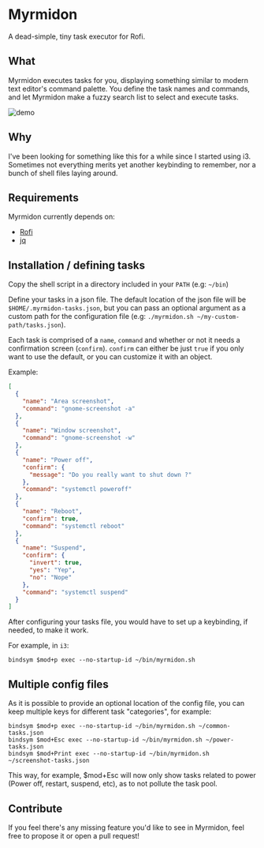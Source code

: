 # Myrmidon

A dead-simple, tiny task executor for Rofi.

## What

Myrmidon executes tasks for you, displaying something similar to modern text editor's command palette. You define the task names and commands, and let Myrmidon make a fuzzy search list to select and execute tasks.

<img align="center" alt="demo" src="https://user-images.githubusercontent.com/4857535/50374333-3d82e800-05cb-11e9-8f14-1338cac3d290.gif"/>

## Why

I've been looking for something like this for a while since I started using i3. Sometimes not everything merits yet another keybinding to remember, nor a bunch of shell files laying around.

## Requirements

Myrmidon currently depends on:

- [Rofi](https://github.com/DaveDavenport/rofi)
- [jq](https://stedolan.github.io/jq/)

## Installation / defining tasks

Copy the shell script in a directory included in your `PATH` (e.g: `~/bin`)

Define your tasks in a json file. The default location of the json file will be `$HOME/.myrmidon-tasks.json`, but you can pass an optional argument as a custom path for the configuration file (e.g: `./myrmidon.sh ~/my-custom-path/tasks.json`).

Each task is comprised of a `name`, `command` and whether or not it needs a confirmation screen (`confirm`).
`confirm` can either be just `true` if you only want to use the default, or you can customize it with an object.

Example:

```json
[
  {
    "name": "Area screenshot",
    "command": "gnome-screenshot -a"
  },
  {
    "name": "Window screenshot",
    "command": "gnome-screenshot -w"
  },
  {
    "name": "Power off",
    "confirm": {
      "message": "Do you really want to shut down ?"
    },
    "command": "systemctl poweroff"
  },
  {
    "name": "Reboot",
    "confirm": true,
    "command": "systemctl reboot"
  },
  {
    "name": "Suspend",
    "confirm": {
      "invert": true,
      "yes": "Yep",
      "no": "Nope"
    },
    "command": "systemctl suspend"
  }
]
```

After configuring your tasks file, you would have to set up a keybinding, if needed, to make it work.

For example, in `i3`:

```
bindsym $mod+p exec --no-startup-id ~/bin/myrmidon.sh
```

## Multiple config files

As it is possible to provide an optional location of the config file, you can keep multiple keys for different task "categories", for example:

```
bindsym $mod+p exec --no-startup-id ~/bin/myrmidon.sh ~/common-tasks.json
bindsym $mod+Esc exec --no-startup-id ~/bin/myrmidon.sh ~/power-tasks.json
bindsym $mod+Print exec --no-startup-id ~/bin/myrmidon.sh ~/screenshot-tasks.json
```

This way, for example, $mod+Esc will now only show tasks related to power (Power off, restart, suspend, etc), as to not pollute the task pool.

## Contribute

If you feel there's any missing feature you'd like to see in Myrmidon, feel free to propose it or open a pull request!
